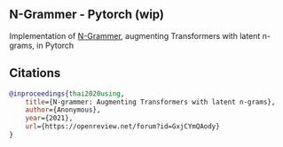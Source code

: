 ## N-Grammer - Pytorch (wip)

Implementation of <a href="https://openreview.net/forum?id=GxjCYmQAody">N-Grammer</a>, augmenting Transformers with latent n-grams, in Pytorch

## Citations

```bibtex
@inproceedings{thai2020using,
    title={N-grammer: Augmenting Transformers with latent n-grams},
    author={Anonymous},
    year={2021},
    url={https://openreview.net/forum?id=GxjCYmQAody}
}
```
